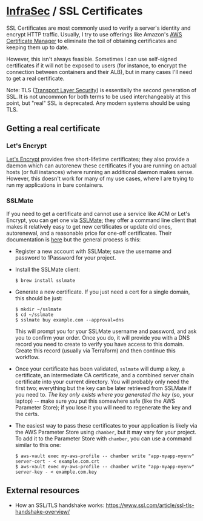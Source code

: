 # [InfraSec](README.md) / SSL Certificates

SSL Certificates are most commonly used to verify a server's identity and
encrypt HTTP traffic. Usually, I try to use offerings like Amazon's
[AWS Certificate Manager](https://aws.amazon.com/certificate-manager/) to
eliminate the toil of obtaining certificates and keeping them up to date.

However, this isn't always feasible. Sometimes I can use self-signed
certificates if it will not be exposed to users (for instance, to encrypt
the connection between containers and their ALB), but in many cases I'll
need to get a real certificate.

Note: TLS ([Transport Layer Security](https://en.wikipedia.org/wiki/Transport_Layer_Security))
is essentially the second generation of SSL. It is not uncommon for both
terms to be used interchangeably at this point, but "real" SSL is
deprecated. Any modern systems should be using TLS.

## Getting a real certificate

### Let's Encrypt

[Let's Encrypt](https://letsencrypt.org/) provides free short-lifetime
certificates; they also provide a daemon which can autorenew these
certificates if you are running on actual hosts (or full instances) where
running an additional daemon makes sense. However, this doesn't work
for many of my use cases, where I are trying to run my applications in
bare containers.

### SSLMate

If you need to get a certificate and cannot use a service like ACM or
Let's Encrypt, you can get one via [SSLMate](https://sslmate.com/); they
offer a command line client that makes it relatively easy to get new
certificates or update old ones, autorenewal, and a reasonable price for
one-off certificates. Their documentation is
[here](https://sslmate.com/help/) but the general process is this:

* Register a new account with SSLMate; save the username and password
  to 1Password for your project.
* Install the SSLMate client:

  ```console
  $ brew install sslmate
  ```

* Generate a new certificate. If you just need a cert for a single
  domain, this should be just:

  ```console
  $ mkdir ~/sslmate
  $ cd ~/sslmate
  $ sslmate buy example.com --approval=dns
  ```

  This will prompt you for your SSLMate username and password, and
  ask you to confirm your order. Once you do, it will provide you with
  a DNS record you need to create to verify you have access to this
  domain. Create this record (usually via Terraform) and then continue
  this workflow.
* Once your certificate has been validated, `sslmate` will dump a key,
  a certificate, an intermediate CA certificate, and a combined server
  chain certificate into your current directory. You will probably only
  need the first two; everything but the key can be later retrieved from
  SSLMate if you need to. *The key only exists where you generated the
  key* (so, your laptop) -- make sure you put this somewhere safe (like
  the AWS Parameter Store); if you lose it you will need to regenerate
  the key and the certs.
* The easiest way to pass these certificates to your application is
  likely via the AWS Parameter Store using `chamber`, but it may vary for
  your project. To add it to the Parameter Store with `chamber`, you can
  use a command similar to this one:

  ```console
  $ aws-vault exec my-aws-profile -- chamber write "app-myapp-myenv" server-cert - < example.com.crt
  $ aws-vault exec my-aws-profile -- chamber write "app-myapp-myenv" server-key - < example.com.key
  ```

## External resources

* How an SSL/TLS handshake works: <https://www.ssl.com/article/ssl-tls-handshake-overview/>
